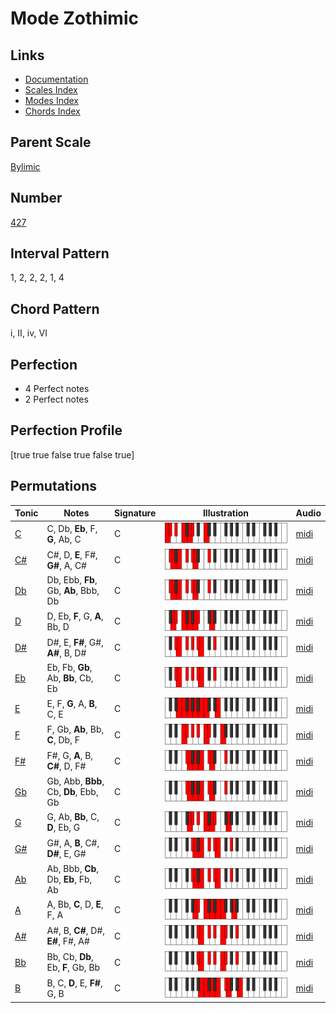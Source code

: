 # Mode Zothimic

## Links

- [Documentation](index.md)
- [Scales Index](Scales.md)
- [Modes Index](Modes.md)
- [Chords Index](Chords.md)

## Parent Scale

[Bylimic](ScaleBylimic.md)

## Number

[427](https://ianring.com/musictheory/scales/427)

## Interval Pattern

1, 2, 2, 2, 1, 4

## Chord Pattern

i, II, iv, VI

## Perfection

- 4 Perfect notes
- 2 Perfect notes

## Perfection Profile

[true true false true false true]

## Permutations

| Tonic | Notes | Signature | Illustration | Audio |
|-------|-------|-----------|--------------|-------|
| [C](ModeCNaturalZothimic.md) | C, Db, **Eb**, F, **G**, Ab, C | C | ![CNaturalZothimic](ModeCNaturalZothimic.png) | [midi](https://github.com/edipermadi/music/blob/main/docs/ModeCNaturalZothimic.mid?raw=true) |
| [C#](ModeCSharpZothimic.md) | C#, D, **E**, F#, **G#**, A, C# | C | ![CSharpZothimic](ModeCSharpZothimic.png) | [midi](https://github.com/edipermadi/music/blob/main/docs/ModeCSharpZothimic.mid?raw=true) |
| [Db](ModeDFlatZothimic.md) | Db, Ebb, **Fb**, Gb, **Ab**, Bbb, Db | C | ![DFlatZothimic](ModeDFlatZothimic.png) | [midi](https://github.com/edipermadi/music/blob/main/docs/ModeDFlatZothimic.mid?raw=true) |
| [D](ModeDNaturalZothimic.md) | D, Eb, **F**, G, **A**, Bb, D | C | ![DNaturalZothimic](ModeDNaturalZothimic.png) | [midi](https://github.com/edipermadi/music/blob/main/docs/ModeDNaturalZothimic.mid?raw=true) |
| [D#](ModeDSharpZothimic.md) | D#, E, **F#**, G#, **A#**, B, D# | C | ![DSharpZothimic](ModeDSharpZothimic.png) | [midi](https://github.com/edipermadi/music/blob/main/docs/ModeDSharpZothimic.mid?raw=true) |
| [Eb](ModeEFlatZothimic.md) | Eb, Fb, **Gb**, Ab, **Bb**, Cb, Eb | C | ![EFlatZothimic](ModeEFlatZothimic.png) | [midi](https://github.com/edipermadi/music/blob/main/docs/ModeEFlatZothimic.mid?raw=true) |
| [E](ModeENaturalZothimic.md) | E, F, **G**, A, **B**, C, E | C | ![ENaturalZothimic](ModeENaturalZothimic.png) | [midi](https://github.com/edipermadi/music/blob/main/docs/ModeENaturalZothimic.mid?raw=true) |
| [F](ModeFNaturalZothimic.md) | F, Gb, **Ab**, Bb, **C**, Db, F | C | ![FNaturalZothimic](ModeFNaturalZothimic.png) | [midi](https://github.com/edipermadi/music/blob/main/docs/ModeFNaturalZothimic.mid?raw=true) |
| [F#](ModeFSharpZothimic.md) | F#, G, **A**, B, **C#**, D, F# | C | ![FSharpZothimic](ModeFSharpZothimic.png) | [midi](https://github.com/edipermadi/music/blob/main/docs/ModeFSharpZothimic.mid?raw=true) |
| [Gb](ModeGFlatZothimic.md) | Gb, Abb, **Bbb**, Cb, **Db**, Ebb, Gb | C | ![GFlatZothimic](ModeGFlatZothimic.png) | [midi](https://github.com/edipermadi/music/blob/main/docs/ModeGFlatZothimic.mid?raw=true) |
| [G](ModeGNaturalZothimic.md) | G, Ab, **Bb**, C, **D**, Eb, G | C | ![GNaturalZothimic](ModeGNaturalZothimic.png) | [midi](https://github.com/edipermadi/music/blob/main/docs/ModeGNaturalZothimic.mid?raw=true) |
| [G#](ModeGSharpZothimic.md) | G#, A, **B**, C#, **D#**, E, G# | C | ![GSharpZothimic](ModeGSharpZothimic.png) | [midi](https://github.com/edipermadi/music/blob/main/docs/ModeGSharpZothimic.mid?raw=true) |
| [Ab](ModeAFlatZothimic.md) | Ab, Bbb, **Cb**, Db, **Eb**, Fb, Ab | C | ![AFlatZothimic](ModeAFlatZothimic.png) | [midi](https://github.com/edipermadi/music/blob/main/docs/ModeAFlatZothimic.mid?raw=true) |
| [A](ModeANaturalZothimic.md) | A, Bb, **C**, D, **E**, F, A | C | ![ANaturalZothimic](ModeANaturalZothimic.png) | [midi](https://github.com/edipermadi/music/blob/main/docs/ModeANaturalZothimic.mid?raw=true) |
| [A#](ModeASharpZothimic.md) | A#, B, **C#**, D#, **E#**, F#, A# | C | ![ASharpZothimic](ModeASharpZothimic.png) | [midi](https://github.com/edipermadi/music/blob/main/docs/ModeASharpZothimic.mid?raw=true) |
| [Bb](ModeBFlatZothimic.md) | Bb, Cb, **Db**, Eb, **F**, Gb, Bb | C | ![BFlatZothimic](ModeBFlatZothimic.png) | [midi](https://github.com/edipermadi/music/blob/main/docs/ModeBFlatZothimic.mid?raw=true) |
| [B](ModeBNaturalZothimic.md) | B, C, **D**, E, **F#**, G, B | C | ![BNaturalZothimic](ModeBNaturalZothimic.png) | [midi](https://github.com/edipermadi/music/blob/main/docs/ModeBNaturalZothimic.mid?raw=true) |
